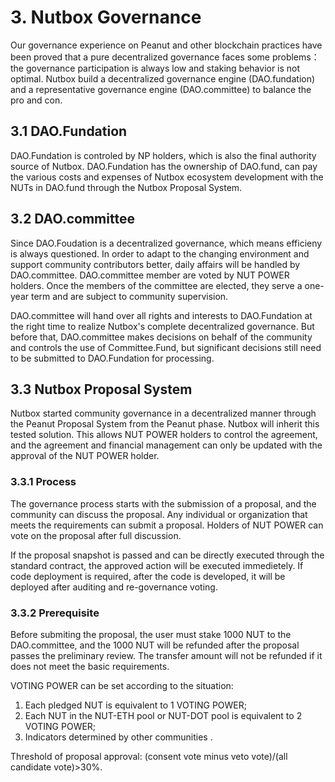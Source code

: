 # 3. Nutbox Governance

Our governance experience on Peanut and other blockchain practices have been proved that a pure decentralized governance faces some problems：the governance participation is always low and staking behavior is not optimal. Nutbox build a decentralized governance engine (DAO.fundation) and a representative governance engine (DAO.committee) to balance the pro and con.

## 3.1 DAO.Fundation

DAO.Fundation is controled by NP holders, which is also the final authority source of Nutbox. DAO.Fundation has the ownership of DAO.fund, can pay the various costs and expenses of Nutbox ecosystem development with the NUTs in DAO.fund through the Nutbox Proposal System.

## 3.2 DAO.committee

Since DAO.Foudation is a decentralized governance, which means efficieny is always questioned. In order to adapt to the changing environment and support community contributors better, daily affairs will be handled by DAO.committee. DAO.committee member are voted by NUT POWER holders. Once the members of the committee are elected, they serve a one-year term and are subject to community supervision.

DAO.committee will hand over all rights and interests to DAO.Fundation at the right time to realize Nutbox's complete decentralized governance. But before that, DAO.committee makes decisions on behalf of the community and controls the use of Committee.Fund, but significant decisions still need to be submitted to DAO.Fundation for processing.

## 3.3 Nutbox Proposal System

Nutbox started community governance in a decentralized manner through the Peanut Proposal System from the Peanut phase. Nutbox will inherit this tested solution. This allows NUT POWER holders to control the agreement, and the agreement and financial management can only be updated with the approval of the NUT POWER holder.

### 3.3.1 Process

The governance process starts with the submission of a proposal, and the community can discuss the proposal. Any individual or organization that meets the requirements can submit a proposal. Holders of NUT POWER can vote on the proposal after full discussion.

If the proposal snapshot is passed and can be directly executed through the standard contract, the approved action will be executed immedietely. If code deployment is required, after the code is developed, it will be deployed after auditing and re-governance voting.

### 3.3.2 Prerequisite

Before submiting the proposal, the user must stake 1000 NUT to the DAO.committee, and the 1000 NUT will be refunded after the proposal passes the preliminary review. The transfer amount will not be refunded if it does not meet the basic requirements.

VOTING POWER can be set according to the situation: 
1) Each pledged NUT is equivalent to 1 VOTING POWER;
2) Each NUT in the NUT-ETH pool or NUT-DOT pool is equivalent to 2 VOTING POWER; 
3) Indicators determined by other communities .

Threshold of proposal approval: (consent vote minus veto vote)/(all candidate vote)>30%.
